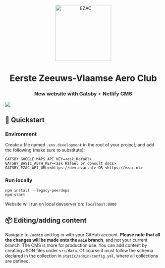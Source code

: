 <p align="center">
  <a href="https://fastidious-wisp-aa687c.netlify.app/">
    <img alt="EZAC" src="https://fastidious-wisp-aa687c.netlify.app/static/EZAC_logo-8bf28ce4b2a291307415ff87b34d0a04.svg" width="180" />
  </a>
</p>
<h1 align="center">
  Eerste Zeeuws-Vlaamse Aero Club
</h1>

<h3 align="center">
  New website with Gatsby + Netlify CMS
</h3>

<a style="margin: 0 10px;" href="https://app.netlify.com/sites/fastidious-wisp-aa687c/deploys"><img style="display: block; margin: 0 auto;" src="https://api.netlify.com/api/v1/badges/dfad0988-378a-4a9d-be93-bef1897514cc/deploy-status" /></a>

## 🚀 Quickstart

### Environment

Create a file named `.env.development` in the root of your project, and add the following (make sure to substitute):

```
GATSBY_GOOGLE_MAPS_API_KEY=<ask Rafaël>
GATSBY_BASIC_AUTH_KEY=<ask Rafaël or consult docs>
GATSBY_EZAC_API_URL=<https://dev.ezac.nl> OR <https://ezac.nl>
```

### Run locally
```
npm install --legacy-peerdeps
npm start
```

Website will run on local devserver on: `localhost:8000`

## 📦 Editing/adding content

Navigate to `/admin` and log in with your GitHub account. **Please note that all the changes will be made onto the `main` branch**, and not your current branch. The CMS is more for production use. You can add content by creating JSON files under `src/data`. Of course it must follow the schema declared in the collection in `static/admin/config.yml`, where all collections are defined.

